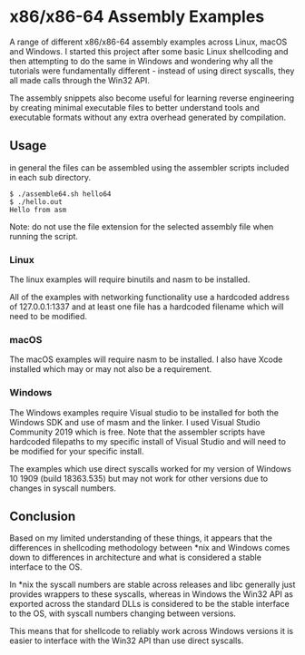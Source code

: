 # x86/x86-64 Assembly Examples

A range of different x86/x86-64 assembly examples across Linux, macOS and Windows. I started this project after some basic Linux shellcoding and then attempting to do the same in Windows and wondering why all the tutorials were fundamentally different - instead of using direct syscalls, they all made calls through the Win32 API. 

The assembly snippets also become useful for learning reverse engineering by creating minimal executable files to better understand tools and executable formats without any extra overhead generated by compilation. 

## Usage

in general the files can be assembled using the assembler scripts included in each sub directory.
```
$ ./assemble64.sh hello64
$ ./hello.out
Hello from asm
```
Note: do not use the file extension for the selected assembly file when running the script.

### Linux

The linux examples will require binutils and nasm to be installed.

All of the examples with networking functionality use a hardcoded address of 127.0.0.1:1337 and at least one file has a hardcoded filename which will need to be modified.

### macOS

The macOS examples will require nasm to be installed. I also have Xcode installed which may or may not also be a requirement.

### Windows

The Windows examples require Visual studio to be installed for both the Windows SDK and use of masm and the linker. I used Visual Studio Community 2019 which is free. Note that the assembler scripts have hardcoded filepaths to my specific install of Visual Studio and will need to be modified for your specific install.

The examples which use direct syscalls worked for my version of Windows 10 1909 (build 18363.535) but may not work for other versions due to changes in syscall numbers.

## Conclusion

Based on my limited understanding of these things, it appears that the differences in shellcoding methodology between \*nix and Windows comes down to differences in architecture and what is considered a stable interface to the OS. 

In \*nix the syscall numbers are stable across releases and libc generally just provides wrappers to these syscalls, whereas in Windows the Win32 API as exported across the standard DLLs is considered to be the stable interface to the OS, with syscall numbers changing between versions.

This means that for shellcode to reliably work across Windows versions it is easier to interface with the Win32 API than use direct syscalls. 
